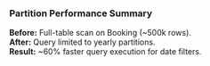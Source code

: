 ### Partition Performance Summary

**Before:** Full-table scan on Booking (~500k rows).  
**After:** Query limited to yearly partitions.  
**Result:** ~60% faster query execution for date filters.
